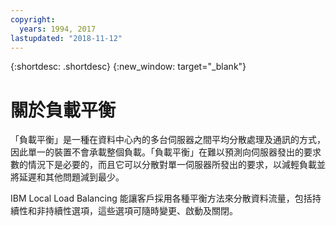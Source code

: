 ```yaml
---
copyright:
  years: 1994, 2017
lastupdated: "2018-11-12"
---
```


{:shortdesc: .shortdesc}
{:new_window: target="_blank"}

# 關於負載平衡

「負載平衡」是一種在資料中心內的多台伺服器之間平均分散處理及通訊的方式，因此單一的裝置不會承載整個負載。「負載平衡」在難以預測向伺服器發出的要求數的情況下是必要的，而且它可以分散對單一伺服器所發出的要求，以減輕負載並將延遲和其他問題減到最少。 

IBM Local Load Balancing 能讓客戶採用各種平衡方法來分散資料流量，包括持續性和非持續性選項，這些選項可隨時變更、啟動及關閉。
